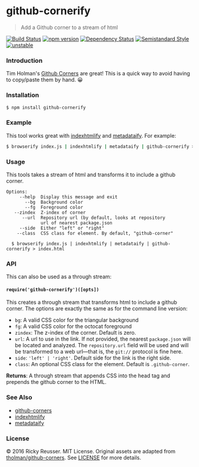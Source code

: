 # github-cornerify

> Add a Github corner to a stream of html

[![Build Status][travis-image]][travis-url]
[![npm version][npm-image]][npm-url]
[![Dependency Status][david-dm-image]][david-dm-url]
[![Semistandard Style][semistandard-image]][semistandard-url]
[![unstable][stability-unstable]][stability-url]

### Introduction

Tim Holman's [Github Corners](https://github.com/tholman/github-corners/) are great! This is a quick way to avoid having to copy/paste them by hand. 😀

### Installation

```bash
$ npm install github-cornerify
```

### Example

This tool works great with [indexhtmlify](https://github.com/dominictarr/indexhtmlify) and [metadataify](https://github.com/rreusser/metadataify). For example:

```bash
$ browserify index.js | indexhtmlify | metadataify | github-cornerify > index.html
``` 
### Usage

This tools takes a stream of html and transforms it to include a github corner.

```
Options:
     --help  Display this message and exit
       --bg  Background color
       --fg  Foreground color
   --zindex  Z-index of corner
      --url  Repository url (by default, looks at repository
             url of nearest package.json
     --side  Either "left" or "right"
    --class  CSS class for element. By default, "github-corner"

  $ browserify index.js | indexhtmlify | metadataify | github-cornerify > index.html
```

### API

This can also be used as a through stream:

#### `require('github-cornerify')([opts])`

This creates a through stream that transforms html to include a github corner. The options are exactly the same as for the command line version:

- `bg`: A valid CSS color for the triangular background
- `fg`: A valid CSS color for the octocat foreground
- `zindex`: The z-index of the corner. Default is zero.
- `url`: A url to use in the link. If not provided, the nearest `package.json` will be located and analyzed. The `repository.url` field will be used and will be transformed to a web url—that is, the `git://` protocol is fine here.
- `side`: `'left' | 'right'`. Default side for the link is the right side.
- `class`: An optional CSS class for the element. Default is `.github-corner`.

**Returns**: A through stream that appends CSS into the head tag and prepends the github corner to the HTML.

### See Also

- [github-corners](https://github.com/tholman/github-corners/)
- [indexhtmlify](https://github.com/dominictarr/indexhtmlify)
- [metadataify](https://github.com/rreusser/metadataify)

### License

&copy; 2016 Ricky Reusser. MIT License. Original assets are adapted from [tholman/github-corners](https://github.com/tholman/github-corners). See [LICENSE](https://github.com/rreusser/github-cornerify/blob/master/LICENSE) for more details.


<!-- BADGES -->

[travis-image]: https://travis-ci.org/rreusser/github-cornerify.svg?branch=master
[travis-url]: https://travis-ci.org//github-cornerify

[npm-image]: https://badge.fury.io/js/github-cornerify.svg
[npm-url]: https://npmjs.org/package/github-cornerify

[david-dm-image]: https://david-dm.org/rreusser/github-cornerify.svg?theme=shields.io
[david-dm-url]: https://david-dm.org/rreusser/github-cornerify

[semistandard-image]: https://img.shields.io/badge/code%20style-semistandard-brightgreen.svg?style=flat-square
[semistandard-url]: https://github.com/Flet/semistandard

<!-- see stability badges at: https://github.com/badges/stability-badges -->
[stability-url]: https://github.com/badges/stability-badges
[stability-deprecated]: http://badges.github.io/stability-badges/dist/deprecated.svg
[stability-experimental]: http://badges.github.io/stability-badges/dist/experimental.svg
[stability-unstable]: http://badges.github.io/stability-badges/dist/unstable.svg
[stability-stable]: http://badges.github.io/stability-badges/dist/stable.svg
[stability-frozen]: http://badges.github.io/stability-badges/dist/frozen.svg
[stability-locked]: http://badges.github.io/stability-badges/dist/locked.svg
